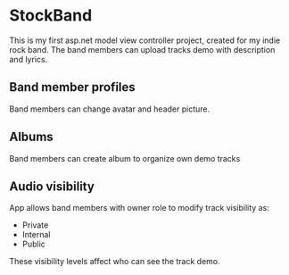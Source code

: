 # StockBand

This is my first asp.net model view controller project, created for my indie rock band. 
The band members can upload tracks demo with description and lyrics.

## Band member profiles

Band members can change avatar and header picture. 

## Albums

Band members can create album to organize own demo tracks

## Audio visibility 

App allows band members with owner role to modify track visibility as:

- Private
- Internal
- Public

These visibility levels affect who can see the track demo.
